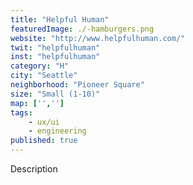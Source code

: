 ```yaml
---
title: "Helpful Human"
featuredImage: ./-hamburgers.png
website: "http://www.helpfulhuman.com/"
twit: "helpfulhuman"
inst: "helpfulhuman"
category: "H"
city: "Seattle"
neighborhood: "Pioneer Square"
size: "Small (1-10)"
map: ['','']
tags:
    - ux/ui
    - engineering
published: true
---
```


Description
